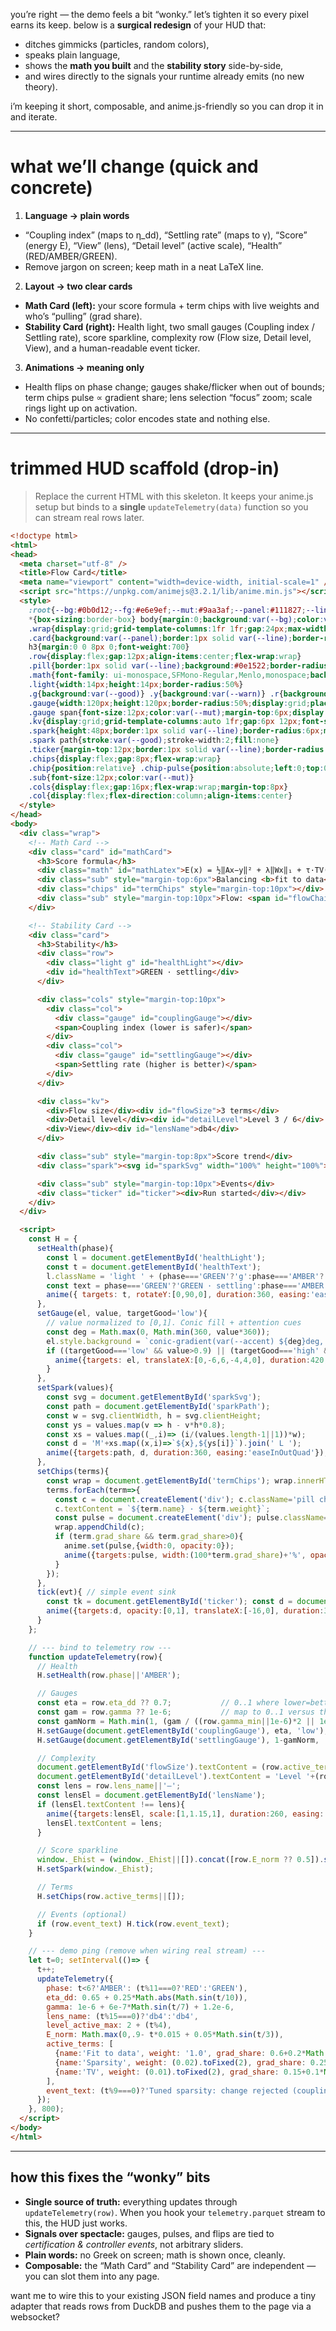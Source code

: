you’re right — the demo feels a bit “wonky.” let’s tighten it so every pixel earns its keep. below is a **surgical redesign** of your HUD that:

* ditches gimmicks (particles, random colors),
* speaks plain language,
* shows the **math you built** and the **stability story** side-by-side,
* and wires directly to the signals your runtime already emits (no new theory).

i’m keeping it short, composable, and anime.js-friendly so you can drop it in and iterate.



---

# what we’ll change (quick and concrete)

1. **Language → plain words**

* “Coupling index” (maps to η_dd), “Settling rate” (maps to γ), “Score” (energy E), “View” (lens), “Detail level” (active scale), “Health” (RED/AMBER/GREEN).
* Remove jargon on screen; keep math in a neat LaTeX line.

2. **Layout → two clear cards**

* **Math Card (left):** your score formula + term chips with live weights and who’s “pulling” (grad share).
* **Stability Card (right):** Health light, two small gauges (Coupling index / Settling rate), score sparkline, complexity row (Flow size, Detail level, View), and a human-readable event ticker.

3. **Animations → meaning only**

* Health flips on phase change; gauges shake/flicker when out of bounds; term chips pulse ∝ gradient share; lens selection “focus” zoom; scale rings light up on activation.
* No confetti/particles; color encodes state and nothing else.

---

# trimmed HUD scaffold (drop-in)

> Replace the current HTML with this skeleton. It keeps your anime.js setup but binds to a **single** `updateTelemetry(data)` function so you can stream real rows later.

```html
<!doctype html>
<html>
<head>
  <meta charset="utf-8" />
  <title>Flow Card</title>
  <meta name="viewport" content="width=device-width, initial-scale=1" />
  <script src="https://unpkg.com/animejs@3.2.1/lib/anime.min.js"></script>
  <style>
    :root{--bg:#0b0d12;--fg:#e6e9ef;--mut:#9aa3af;--panel:#111827;--line:#243041;--good:#10b981;--warn:#f59e0b;--bad:#ef4444;--accent:#60a5fa}
    *{box-sizing:border-box} body{margin:0;background:var(--bg);color:var(--fg);font-family:system-ui,Segoe UI,Roboto,Helvetica,Arial,sans-serif}
    .wrap{display:grid;grid-template-columns:1fr 1fr;gap:24px;max-width:1200px;margin:24px auto;padding:0 16px}
    .card{background:var(--panel);border:1px solid var(--line);border-radius:12px;padding:16px}
    h3{margin:0 0 8px 0;font-weight:700}
    .row{display:flex;gap:12px;align-items:center;flex-wrap:wrap}
    .pill{border:1px solid var(--line);background:#0e1522;border-radius:999px;padding:6px 10px;font-size:12px}
    .math{font-family: ui-monospace,SFMono-Regular,Menlo,monospace;background:#0f172a;border:1px solid var(--line);border-radius:8px;padding:10px 12px;overflow:auto}
    .light{width:14px;height:14px;border-radius:50%}
    .g{background:var(--good)} .y{background:var(--warn)} .r{background:var(--bad)}
    .gauge{width:120px;height:120px;border-radius:50%;display:grid;place-items:center;background:conic-gradient(var(--accent) 0deg,#1f2937 0deg);border:1px solid var(--line)}
    .gauge span{font-size:12px;color:var(--mut);margin-top:6px;display:block;text-align:center}
    .kv{display:grid;grid-template-columns:auto 1fr;gap:6px 12px;font-size:13px;margin-top:8px;color:var(--mut)}
    .spark{height:48px;border:1px solid var(--line);border-radius:6px;margin-top:8px;position:relative;overflow:hidden}
    .spark path{stroke:var(--good);stroke-width:2;fill:none}
    .ticker{margin-top:12px;border:1px solid var(--line);border-radius:6px;max-height:120px;overflow:auto;padding:8px;font-size:12px;color:var(--mut)}
    .chips{display:flex;gap:8px;flex-wrap:wrap}
    .chip{position:relative} .chip-pulse{position:absolute;left:0;top:0;bottom:0;width:0;background:#60a5fa20;border-radius:999px}
    .sub{font-size:12px;color:var(--mut)}
    .cols{display:flex;gap:16px;flex-wrap:wrap;margin-top:8px}
    .col{display:flex;flex-direction:column;align-items:center}
  </style>
</head>
<body>
  <div class="wrap">
    <!-- Math Card -->
    <div class="card" id="mathCard">
      <h3>Score formula</h3>
      <div class="math" id="mathLatex">E(x) = ½‖Ax−y‖² + λ‖Wx‖₁ + τ·TV(x)</div>
      <div class="sub" style="margin-top:6px">Balancing <b>fit to data</b>, <b>sparsity</b>, and <b>smoothness</b>.</div>
      <div class="chips" id="termChips" style="margin-top:10px"></div>
      <div class="sub" style="margin-top:10px">Flow: <span id="flowChain">descend → tidy → change view</span></div>
    </div>

    <!-- Stability Card -->
    <div class="card">
      <h3>Stability</h3>
      <div class="row">
        <div class="light g" id="healthLight"></div>
        <div id="healthText">GREEN · settling</div>
      </div>

      <div class="cols" style="margin-top:10px">
        <div class="col">
          <div class="gauge" id="couplingGauge"></div>
          <span>Coupling index (lower is safer)</span>
        </div>
        <div class="col">
          <div class="gauge" id="settlingGauge"></div>
          <span>Settling rate (higher is better)</span>
        </div>
      </div>

      <div class="kv">
        <div>Flow size</div><div id="flowSize">3 terms</div>
        <div>Detail level</div><div id="detailLevel">Level 3 / 6</div>
        <div>View</div><div id="lensName">db4</div>
      </div>

      <div class="sub" style="margin-top:8px">Score trend</div>
      <div class="spark"><svg id="sparkSvg" width="100%" height="100%"><path id="sparkPath" d="M0,40 L20,35 L40,30 L60,24 L80,21 L100,20"/></svg></div>

      <div class="sub" style="margin-top:10px">Events</div>
      <div class="ticker" id="ticker"><div>Run started</div></div>
    </div>
  </div>

  <script>
    const H = {
      setHealth(phase){
        const l = document.getElementById('healthLight');
        const t = document.getElementById('healthText');
        l.className = 'light ' + (phase==='GREEN'?'g':phase==='AMBER'?'y':'r');
        const text = phase==='GREEN'?'GREEN · settling':phase==='AMBER'?'AMBER · unsure':'RED · rollback';
        anime({ targets: t, rotateY:[0,90,0], duration:360, easing:'easeInOutQuad', update:a=>{ if(a.progress>50) t.textContent = text; }});
      },
      setGauge(el, value, targetGood='low'){
        // value normalized to [0,1]. Conic fill + attention cues
        const deg = Math.max(0, Math.min(360, value*360));
        el.style.background = `conic-gradient(var(--accent) ${deg}deg, #1f2937 ${deg}deg)`;
        if ((targetGood==='low' && value>0.9) || (targetGood==='high' && value<0.1)){
          anime({targets: el, translateX:[0,-6,6,-4,4,0], duration:420, easing:'easeInOutQuad'});
        }
      },
      setSpark(values){
        const svg = document.getElementById('sparkSvg');
        const path = document.getElementById('sparkPath');
        const w = svg.clientWidth, h = svg.clientHeight;
        const ys = values.map(v => h - v*h*0.8);
        const xs = values.map((_,i)=> (i/(values.length-1||1))*w);
        const d = 'M'+xs.map((x,i)=>`${x},${ys[i]}`).join(' L ');
        anime({targets:path, d, duration:360, easing:'easeInOutQuad'});
      },
      setChips(terms){
        const wrap = document.getElementById('termChips'); wrap.innerHTML='';
        terms.forEach(term=>{
          const c = document.createElement('div'); c.className='pill chip';
          c.textContent = `${term.name} · ${term.weight}`;
          const pulse = document.createElement('div'); pulse.className='chip-pulse'; c.appendChild(pulse);
          wrap.appendChild(c);
          if (term.grad_share && term.grad_share>0){
            anime.set(pulse,{width:0, opacity:0});
            anime({targets:pulse, width:(100*term.grad_share)+'%', opacity:[0,.5,0], duration:600, easing:'easeInOutSine'});
          }
        });
      },
      tick(evt){ // simple event sink
        const tk = document.getElementById('ticker'); const d = document.createElement('div'); d.textContent = evt; tk.prepend(d);
        anime({targets:d, opacity:[0,1], translateX:[-16,0], duration:320, easing:'easeOutQuad'});
      }
    };

    // --- bind to telemetry row ---
    function updateTelemetry(row){
      // Health
      H.setHealth(row.phase||'AMBER');

      // Gauges
      const eta = row.eta_dd ?? 0.7;           // 0..1 where lower=better
      const gam = row.gamma ?? 1e-6;           // map to 0..1 versus threshold
      const gamNorm = Math.min(1, (gam / ((row.gamma_min||1e-6)*2 || 1e-9)));
      H.setGauge(document.getElementById('couplingGauge'), eta, 'low');
      H.setGauge(document.getElementById('settlingGauge'), 1-gamNorm, 'low'); // invert so low=bad

      // Complexity
      document.getElementById('flowSize').textContent = (row.active_terms?.length||0)+' terms';
      document.getElementById('detailLevel').textContent = 'Level '+(row.level_active_max??0);
      const lens = row.lens_name||'—';
      const lensEl = document.getElementById('lensName');
      if (lensEl.textContent !== lens){
        anime({targets:lensEl, scale:[1,1.15,1], duration:260, easing:'easeOutQuad'});
        lensEl.textContent = lens;
      }

      // Score sparkline
      window._Ehist = (window._Ehist||[]).concat([row.E_norm ?? 0.5]).slice(-50);
      H.setSpark(window._Ehist);

      // Terms
      H.setChips(row.active_terms||[]);

      // Events (optional)
      if (row.event_text) H.tick(row.event_text);
    }

    // --- demo ping (remove when wiring real stream) ---
    let t=0; setInterval(()=> {
      t++;
      updateTelemetry({
        phase: t<6?'AMBER': (t%11===0?'RED':'GREEN'),
        eta_dd: 0.65 + 0.25*Math.abs(Math.sin(t/10)),
        gamma: 1e-6 + 6e-7*Math.sin(t/7) + 1.2e-6,
        lens_name: (t%15===0)?'db4':'db4',
        level_active_max: 2 + (t%4),
        E_norm: Math.max(0,.9- t*0.015 + 0.05*Math.sin(t/3)),
        active_terms: [
          {name:'Fit to data', weight: '1.0', grad_share: 0.6+0.2*Math.sin(t/5)},
          {name:'Sparsity', weight: (0.02).toFixed(2), grad_share: 0.25+0.15*Math.cos(t/6)},
          {name:'TV', weight: (0.01).toFixed(2), grad_share: 0.15+0.1*Math.sin(t/4)}
        ],
        event_text: (t%9===0)?'Tuned sparsity: change rejected (coupling too high)':''
      });
    }, 800);
  </script>
</body>
</html>
```

---

## how this fixes the “wonky” bits

* **Single source of truth:** everything updates through `updateTelemetry(row)`. When you hook your `telemetry.parquet` stream to this, the HUD just works.
* **Signals over spectacle:** gauges, pulses, and flips are tied to *certification & controller events*, not arbitrary sliders.
* **Plain words:** no Greek on screen; math is shown once, cleanly.
* **Composable:** the “Math Card” and “Stability Card” are independent — you can slot them into any page.

want me to wire this to your existing JSON field names and produce a tiny adapter that reads rows from DuckDB and pushes them to the page via a websocket?
